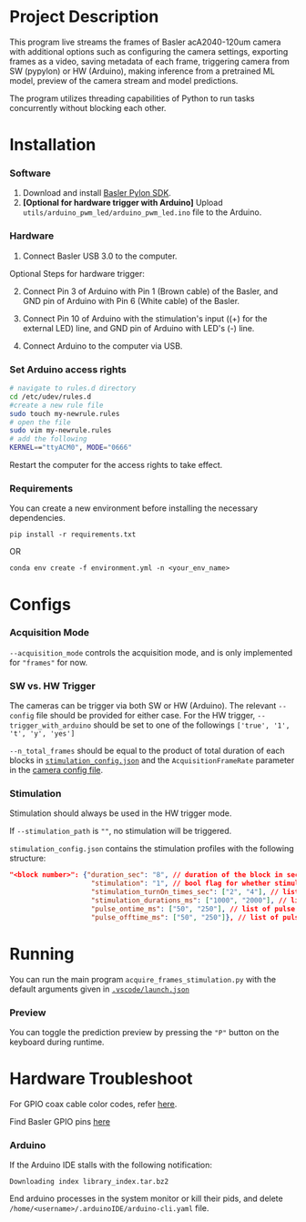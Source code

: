 # Project Description

This program live streams the frames of Basler acA2040-120um camera with additional options such as configuring the camera settings, exporting frames as a video, saving metadata of each frame, triggering camera from SW (pypylon) or HW (Arduino), making inference from a pretrained ML model, preview of the camera stream and model predictions.

The program utilizes threading capabilities of Python to run tasks concurrently without blocking each other.

# Installation 

### Software

1. Download and install [Basler Pylon SDK](https://www2.baslerweb.com/en/downloads/software-downloads/#type=pylonsoftware).
2. **[Optional for hardware trigger with Arduino]** Upload `utils/arduino_pwm_led/arduino_pwm_led.ino` file to the Arduino.

### Hardware

1. Connect Basler USB 3.0 to the computer.

Optional Steps for hardware trigger:

2. Connect Pin 3 of Arduino with Pin 1 (Brown cable) of the Basler, and GND pin of Arduino with Pin 6 (White cable) of the Basler.

3. Connect Pin 10 of Arduino with the stimulation's input ((+) for the external LED) line, and GND pin of Arduino with LED's (-) line.

4. Connect Arduino to the computer via USB.

### Set Arduino access rights

```bash
# navigate to rules.d directory
cd /etc/udev/rules.d
#create a new rule file
sudo touch my-newrule.rules
# open the file
sudo vim my-newrule.rules
# add the following
KERNEL=="ttyACM0", MODE="0666"
```
Restart the computer for the access rights to take effect.

### Requirements

You can create a new environment before installing the necessary dependencies.

`pip install -r requirements.txt`

OR 

`conda env create -f environment.yml -n <your_env_name>`

# Configs

### Acquisition Mode

`--acquisition_mode` controls the acquisition mode, and is only implemented for `"frames"` for now.

### SW vs. HW Trigger

The cameras can be trigger via both SW or HW (Arduino). The relevant `--config` file should be provided for either case. For the HW trigger, `--trigger_with_arduino` should be set to one of the followings `['true', '1', 't', 'y', 'yes']`

`--n_total_frames` should be equal to the product of total duration of each blocks in [`stimulation_config.json`](config/stimulation_config.json) and the `AcquisitionFrameRate` parameter in the [camera config file](config/config-basler_hw_trigger.yaml).


### Stimulation

Stimulation should always be used in the HW trigger mode.

If `--stimulation_path` is `""`, no stimulation will be triggered.

`stimulation_config.json` contains the stimulation profiles with the following structure:

```json
"<block number>": {"duration_sec": "8", // duration of the block in sec
                    "stimulation": "1", // bool flag for whether stimulation exists
                    "stimulation_turnOn_times_sec": ["2", "4"], // list of local (within block) stimulation start times in sec
                    "stimulation_durations_ms": ["1000", "2000"], // list of stimulation durations in ms
                    "pulse_ontime_ms": ["50", "250"], // list of pulse on times in ms
                    "pulse_offtime_ms": ["50", "250"]}, // list of pulse off times in ms
```

# Running

You can run the main program `acquire_frames_stimulation.py` with the default arguments given in [`.vscode/launch.json`](.vscode/launch.json)

### Preview

You can toggle the prediction preview by pressing the `"P"` button on the keyboard during runtime.

# Hardware Troubleshoot

For GPIO coax cable color codes, refer [here](https://docs.baslerweb.com/basler-io-cable-hrs-6p-open-p?_gl=1*6p8gh3*_gcl_au*MTQyMTg2MzkwOC4xNzI2MDg5ODQ4).

Find Basler GPIO pins [here](https://docs.baslerweb.com/aca2040-120um)

### Arduino

If the Arduino IDE stalls with the following notification:

`Downloading index library_index.tar.bz2`

End arduino processes in the system monitor or kill their pids, and delete `/home/<username>/.arduinoIDE/arduino-cli.yaml` file.

